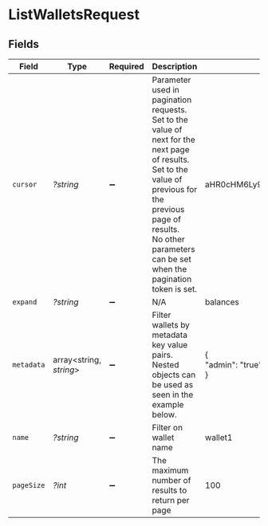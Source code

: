 # ListWalletsRequest


## Fields

| Field                                                                                                                                                                                                                          | Type                                                                                                                                                                                                                           | Required                                                                                                                                                                                                                       | Description                                                                                                                                                                                                                    | Example                                                                                                                                                                                                                        |
| ------------------------------------------------------------------------------------------------------------------------------------------------------------------------------------------------------------------------------ | ------------------------------------------------------------------------------------------------------------------------------------------------------------------------------------------------------------------------------ | ------------------------------------------------------------------------------------------------------------------------------------------------------------------------------------------------------------------------------ | ------------------------------------------------------------------------------------------------------------------------------------------------------------------------------------------------------------------------------ | ------------------------------------------------------------------------------------------------------------------------------------------------------------------------------------------------------------------------------ |
| `cursor`                                                                                                                                                                                                                       | *?string*                                                                                                                                                                                                                      | :heavy_minus_sign:                                                                                                                                                                                                             | Parameter used in pagination requests.<br/>Set to the value of next for the next page of results.<br/>Set to the value of previous for the previous page of results.<br/>No other parameters can be set when the pagination token is set.<br/> | aHR0cHM6Ly9nLnBhZ2UvTmVrby1SYW1lbj9zaGFyZQ==                                                                                                                                                                                   |
| `expand`                                                                                                                                                                                                                       | *?string*                                                                                                                                                                                                                      | :heavy_minus_sign:                                                                                                                                                                                                             | N/A                                                                                                                                                                                                                            | balances                                                                                                                                                                                                                       |
| `metadata`                                                                                                                                                                                                                     | array<string, *string*>                                                                                                                                                                                                        | :heavy_minus_sign:                                                                                                                                                                                                             | Filter wallets by metadata key value pairs. Nested objects can be used as seen in the example below.                                                                                                                           | {<br/>"admin": "true"<br/>}                                                                                                                                                                                                    |
| `name`                                                                                                                                                                                                                         | *?string*                                                                                                                                                                                                                      | :heavy_minus_sign:                                                                                                                                                                                                             | Filter on wallet name                                                                                                                                                                                                          | wallet1                                                                                                                                                                                                                        |
| `pageSize`                                                                                                                                                                                                                     | *?int*                                                                                                                                                                                                                         | :heavy_minus_sign:                                                                                                                                                                                                             | The maximum number of results to return per page                                                                                                                                                                               | 100                                                                                                                                                                                                                            |